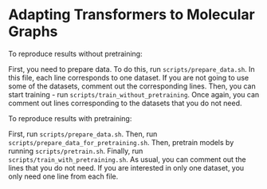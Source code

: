 # Adapting Transformers to Molecular Graphs

To reproduce results without pretraining:

First, you need to prepare data. To do this, run `scripts/prepare_data.sh`. In this file, each line corresponds to one dataset. If you are not going to use some of the datasets, comment out the corresponding lines. Then, you can start training - run `scripts/train_without_pretraining`. Once again, you can comment out lines corresponding to the datasets that you do not need.

To reproduce results with pretraining:

First, run  `scripts/prepare_data.sh`. Then, run `scripts/prepare_data_for_pretraining.sh`. Then, pretrain models by running `scripts/pretrain.sh`. Finally, run `scripts/train_with_pretraining.sh`. As usual, you can comment out the lines that you do not need. If you are interested in only one dataset, you only need one line from each file.
